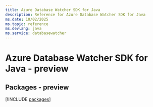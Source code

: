 ```yaml
---
title: Azure Database Watcher SDK for Java
description: Reference for Azure Database Watcher SDK for Java
ms.date: 10/02/2025
ms.topic: reference
ms.devlang: java
ms.service: databasewatcher
---
```

# Azure Database Watcher SDK for Java - preview
## Packages - preview
[!INCLUDE [packages](database-watcher-index.md)]